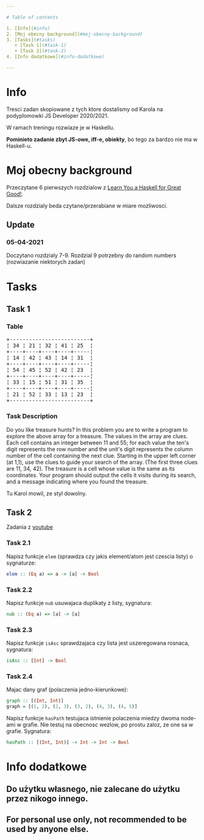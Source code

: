 ```yaml
---

# Table of contents

1. [Info](#info)
2. [Moj obecny background](#moj-obecny-background)
3. [Tasks](#tasks)
   + [Task 1](#task-1)
   + [Task 2](#task-2)
4. [Info dodatkowe](#info-dodatkowe)

---
```


# Info

Tresci zadan skopiowane z tych ktore dostalismy od Karola na podyplomowki JS Developer 2020/2021.

W ramach treningu rozwiaze je w Haskellu.

**Pominieto zadanie zbyt JS-owe, iff-e, obiekty**, bo tego za bardzo nie ma w Haskell-u.


# Moj obecny background

Przeczytane 6 pierwszych rozdzialow z [Learn You a Haskell for Great Good!](http://learnyouahaskell.com/chapters).

Dalsze rozdzialy beda czytane/przerabiane w miare mozliwosci.

## Update

### 05-04-2021

Doczytano rozdzialy 7-9. Rozdzial 9 potrzebny do random numbers (rozwiazanie niektorych zadan)

# Tasks

## Task 1

### Table

<pre>
+-------------------------+
¦ 34 ¦ 21 ¦ 32 ¦ 41 ¦ 25  ¦
+----+----+----+----+-----¦
¦ 14 ¦ 42 ¦ 43 ¦ 14 ¦ 31  ¦
+----+----+----+----+-----¦
¦ 54 ¦ 45 ¦ 52 ¦ 42 ¦ 23  ¦
+----+----+----+----+-----¦
¦ 33 ¦ 15 ¦ 51 ¦ 31 ¦ 35  ¦
+----+----+----+----+-----¦
¦ 21 ¦ 52 ¦ 33 ¦ 13 ¦ 23  ¦
+-------------------------+
</pre>

### Task Description

Do you like treasure hunts? In this problem you are to write a program to explore the above array for a treasure. The values in the array are clues. Each cell contains an integer between 11 and 55; for each value the ten's digit represents the row number and the unit's digit represents the column number of the cell containing the next clue. Starting in the upper left corner (at 1,1), use the clues to guide your search of the array. (The first three clues are 11, 34, 42). The treasure is a cell whose value is the same as its coordinates. Your program should output the cells it visits during its search, and a message indicating where you found the treasure.

Tu Karol mowil, ze styl dowolny.

## Task 2

Zadania z [youtube](https://www.youtube.com/watch?v=Cxkqrg8FCt8&list=PLe7Ei6viL6jGp1Rfu0dil1JH1SHk9bgDV&index=5)

### Task 2.1

Napisz funkcje `elem` (sprawdza czy jakis element/atom jest czescia listy) o sygnaturze:

```haskell
elem :: (Eq a) => a -> [a] -> Bool
```

### Task 2.2

Napisz funkcje `nub` usuwajaca duplikaty z listy, sygnatura:

```haskell
nub :: (Eq a) => [a] -> [a]
```

### Task 2.3

Napisz funkcje `isAsc` sprawdzajaca czy lista jest uszeregowana rosnaca, sygnatura:

```haskell
isAsc :: [Int] -> Bool
```

### Task 2.4

Majac dany graf (polaczenia jedno-kierunkowe):

```haskell
graph :: [(Int, Int)]
graph = [(1, 2), (2, 3), (3, 2), (4, 3), (4, 5)]
```

Napisz funkcje `hasPath` testujaca istnienie polaczenia miedzy dwoma node-ami w grafie.
Nie testuj na obecnosc wezlow, po prostu zaloz, ze one sa w grafie.
Sygnatura:

```haskell
hasPath :: [(Int, Int)] -> Int -> Int -> Bool
```

# Info dodatkowe

## Do użytku własnego, nie zalecane do użytku przez nikogo innego.

## For personal use only, not recommended to be used by anyone else.

